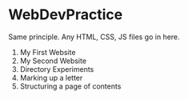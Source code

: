# WebDevPractice
Same principle. Any HTML, CSS, JS files go in here.

1. My First Website
2. My Second Website
3. Directory Experiments
4. Marking up a letter
5. Structuring a page of contents
